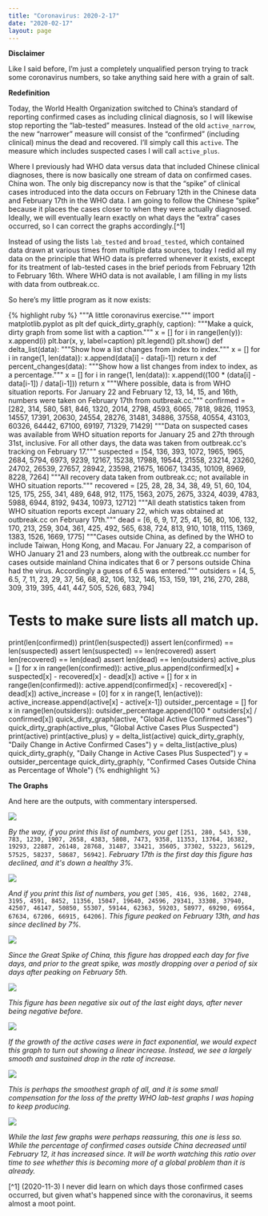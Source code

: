 ```yaml
---
title: "Coronavirus: 2020-2-17"
date: "2020-02-17"
layout: page
---
```


**Disclaimer**

Like I said before, I’m just a completely unqualified person trying to track some coronavirus numbers, so take anything said here with a grain of salt.

**Redefinition**

Today, the World Health Organization switched to China’s standard of reporting confirmed cases as including clinical diagnosis, so I will likewise stop reporting the “lab-tested” measures. Instead of the old `active_narrow`, the new “narrower” measure will consist of the “confirmed” (including clinical) minus the dead and recovered. I’ll simply call this `active`. The measure which includes suspected cases I will call `active_plus`.

Where I previously had WHO data versus data that included Chinese clinical diagnoses, there is now basically one stream of data on confirmed cases. China won. The only big discrepancy now is that the “spike” of clinical cases introduced into the data occurs on February 12th in the Chinese data and February 17th in the WHO data. I am going to follow the Chinese “spike” because it places the cases closer to when they were actually diagnosed. Ideally, we will eventually learn exactly on what days the “extra” cases occurred, so I can correct the graphs accordingly.[^1]

Instead of using the lists `lab_tested` and `broad_tested`, which contained data drawn at various times from multiple data sources, today I redid all my data on the principle that WHO data is preferred whenever it exists, except for its treatment of lab-tested cases in the brief periods from February 12th to February 16th. Where WHO data is not available, I am filling in my lists with data from outbreak.cc.

So here’s my little program as it now exists:

{% highlight ruby %}
"""A little coronavirus exercise."""
import matplotlib.pyplot as plt
def quick_dirty_graph(y, caption):
    """Make a quick, dirty graph from some list with a caption."""
    x = []
    for i in range(len(y)):
        x.append(i)
    plt.bar(x, y, label=caption)
    plt.legend()
    plt.show()
def delta_list(data):
    """Show how a list changes from index to index."""
    x = []
    for i in range(1, len(data)):
        x.append(data[i] - data[i-1])
    return x
def percent_changes(data):
    """Show how a list changes from index to index, as a percentage."""
    x = []
    for i in range(1, len(data)):
        x.append((100 * (data[i] - data[i-1]) / data[i-1]))
    return x
"""Where possible, data is from WHO situation reports.
For January 22 and February 12, 13, 14, 15, and 16th,
numbers were taken on February 17th from outbreak.cc."""
confirmed = [282, 314, 580, 581, 846, 1320, 2014, 2798, 4593, 6065,
             7818, 9826, 11953, 14557, 17391, 20630, 24554, 28276,
             31481, 34886, 37558, 40554, 43103, 60326, 64442,
             67100, 69197, 71329, 71429]
"""Data on suspected cases was available from WHO situation reports
for January 25 and 27th through 31st, inclusive. For all other days,
the data was taken from outbreak.cc's tracking on February 17."""
suspected = [54, 136, 393, 1072, 1965, 1965, 2684, 5794, 6973, 9239, 12167,
             15238, 17988, 19544, 21558, 23214, 23260, 24702, 26539,
             27657, 28942, 23598, 21675, 16067, 13435, 10109, 8969,
             8228, 7264]
"""All recovery data taken from outbreak.cc; not available in WHO
situation reports."""
recovered = [25, 28, 28, 34, 38, 49, 51, 60, 104, 125, 175, 255, 341, 489,
             648, 912, 1175, 1563, 2075, 2675, 3324, 4039, 4783, 5988,
             6944, 8192, 9434, 10973, 12712]
"""All death statistics taken from WHO situation reports except January
22, which was obtained at outbreak.cc on February 17th."""
dead = [6, 6, 9, 17, 25, 41, 56, 80, 106, 132, 170, 213, 259, 304, 361,
        425, 492, 565, 638, 724, 813, 910, 1018, 1115, 1369, 1383, 1526,
        1669, 1775]
"""Cases outside China, as defined by the WHO to include Taiwan,
Hong Kong, and Macau. For January 22, a
comparison of WHO January 21 and 23 numbers, along with the outbreak.cc
number for cases outside mainland China indicates that 6 or 7 persons
outside China had the virus. Accordingly a guess of 6.5 was entered."""
outsiders = [4, 5, 6.5, 7, 11, 23, 29, 37, 56, 68, 82, 106, 132, 146,
             153, 159, 191, 216, 270, 288, 309, 319, 395, 441, 447,
             505, 526, 683, 794]
# Tests to make sure lists all match up.
print(len(confirmed))
print(len(suspected))
assert len(confirmed) == len(suspected)
assert len(suspected) == len(recovered)
assert len(recovered) == len(dead)
assert len(dead) == len(outsiders)
active_plus = []
for x in range(len(confirmed)):
    active_plus.append(confirmed[x] + suspected[x] -
                       recovered[x] - dead[x])
active = []
for x in range(len(confirmed)):
    active.append(confirmed[x] - recovered[x] - dead[x])
active_increase = [0]
for x in range(1, len(active)):
    active_increase.append(active[x] - active[x-1])
outsider_percentage = []
for x in range(len(outsiders)):
    outsider_percentage.append(100 * outsiders[x] / confirmed[x])
quick_dirty_graph(active, "Global Active Confirmed Cases")
quick_dirty_graph(active_plus, "Global Active Cases Plus Suspected")
print(active)
print(active_plus)
y = delta_list(active)
quick_dirty_graph(y, "Daily Change in Active Confirmed Cases")
y = delta_list(active_plus)
quick_dirty_graph(y, "Daily Change in Active Cases Plus Suspected")
y = outsider_percentage
quick_dirty_graph(y, "Confirmed Cases Outside China as Percentage of Whole")
{% endhighlight %}

**The Graphs**

And here are the outputs, with commentary interspersed.

![](../../i/v.png)

_By the way, if you print this list of numbers, you get_ `[251, 280, 543, 530, 783, 1230, 1907, 2658, 4383, 5808, 7473, 9358, 11353, 13764, 16382, 19293, 22887, 26148, 28768, 31487, 33421, 35605, 37302, 53223, 56129, 57525, 58237, 58687, 56942]`_. February 17th is the first day this figure has declined, and it's down a healthy 3%._

![](../../i/w.png)

_And if you print this list of numbers, you get_ `[305, 416, 936, 1602, 2748, 3195, 4591, 8452, 11356, 15047, 19640, 24596, 29341, 33308, 37940, 42507, 46147, 50850, 55307, 59144, 62363, 59203, 58977, 69290, 69564, 67634, 67206, 66915, 64206]`_. This figure peaked on February 13th, and has since declined by 7%._

![](../../i/x.png)

_Since the Great Spike of China, this figure has dropped each day for five days, and prior to the great spike, was mostly dropping over a period of six days after peaking on February 5th._

![](../../i/y.png)

_This figure has been negative six out of the last eight days, after never being negative before._

![](../../i/z.png)

_If the growth of the active cases were in fact exponential, we would expect this graph to turn out showing a linear increase. Instead, we see a largely smooth and sustained drop in the rate of increase._

![](../../i/0.png)

_This is perhaps the smoothest graph of all, and it is some small compensation for the loss of the pretty WHO lab-test graphs I was hoping to keep producing._

![](../../i/00.png)

_While the last few graphs were perhaps reassuring, this one is less so. While the percentage of confirmed cases outside China decreased until February 12, it has increased since. It will be worth watching this ratio over time to see whether this is becoming more of a global problem than it is already._

[^1] (2020-11-3) I never did learn on which days those confirmed cases occurred, but given what's happened since with the coronavirus, it seems almost a moot point.

